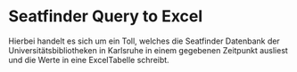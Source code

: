 # Seatfinder Query to Excel

Hierbei handelt es sich um ein Toll, welches die Seatfinder Datenbank der Universitätsbibliotheken in Karlsruhe in einem gegebenen Zeitpunkt ausliest und die Werte in eine ExcelTabelle schreibt. 
